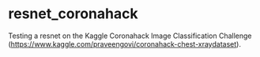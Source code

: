 # resnet_coronahack
Testing a resnet on the Kaggle Coronahack Image Classification Challenge (https://www.kaggle.com/praveengovi/coronahack-chest-xraydataset).
